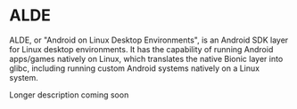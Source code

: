 # ALDE
ALDE, or "Android on Linux Desktop Environments", is an Android SDK layer for Linux
desktop environments. It has the capability of running Android apps/games natively
on Linux, which translates the native Bionic layer into glibc, including running
custom Android systems natively on a Linux system.

Longer description coming soon